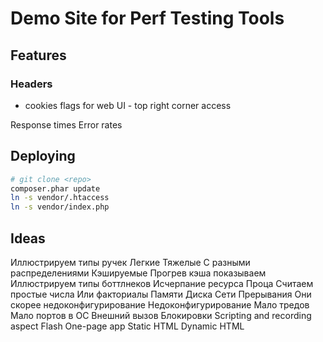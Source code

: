 # Demo Site for Perf Testing Tools

## Features

### Headers
+ cookies flags for web UI - top right corner access

Response times
Error rates


## Deploying
```bash
# git clone <repo>
composer.phar update
ln -s vendor/.htaccess
ln -s vendor/index.php
```

## Ideas

Иллюстрируем типы ручек
    Легкие
    Тяжелые
    С разными распределениями
    Кэшируемые
        Прогрев кэша показываем
Иллюстрируем типы боттлнеков
    Исчерпание ресурса
        Проца
            Считаем простые числа
            Или факториалы
        Памяти
        Диска
        Сети
        Прерывания
            Они скорее недоконфигурирование
    Недоконфигурирование
        Мало тредов
        Мало портов в ОС
    Внешний вызов
    Блокировки
Scripting and recording aspect
    Flash
    One-page app
    Static HTML
    Dynamic HTML
